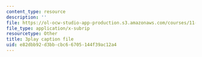 ```yaml
---
content_type: resource
description: ''
file: https://ol-ocw-studio-app-production.s3.amazonaws.com/courses/11-384-malaysia-sustainable-cities-practicum-spring-2018/e82dbb92d3bbcbc66705144f39ac12a4_0oXquNdvAnk.srt
file_type: application/x-subrip
resourcetype: Other
title: 3play caption file
uid: e82dbb92-d3bb-cbc6-6705-144f39ac12a4
---
```

